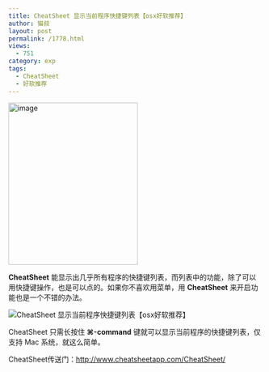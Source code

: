 ```yaml
---
title: CheatSheet 显示当前程序快捷键列表【osx好软推荐】
author: 猫叔
layout: post
permalink: /1778.html
views:
  - 751
category: exp
tags:
  - CheatSheet
  - 好软推荐
---
```

[<img class="size-full wp-image-1779 aligncenter" src="http://cache.maoshu.cc//wp-content/uploads/2014/10/image.png" alt="image" width="256" height="320" />][1]

**CheatSheet** 能显示出几乎所有程序的快捷键列表，而列表中的功能，除了可以用快捷键操作，也是可以点的。如果你不喜欢用菜单，用 **CheatSheet** 来开启功能也是一个不错的办法。

![CheatSheet 显示当前程序快捷键列表【osx好软推荐】][2]

CheatSheet 只需长按住 **⌘-command** 键就可以显示当前程序的快捷键列表，仅支持 Mac 系统，就这么简单。

CheatSheet传送门：<http://www.cheatsheetapp.com/CheatSheet/>

 [1]: http://cache.maoshu.cc//wp-content/uploads/2014/10/image.png
 [2]: http://cache.maoshu.cc//wp-content/uploads/sinapicv2-backup/1778-ww3-large-005V4vEUjw1env19ntra1j30rv0bi43b.jpg


